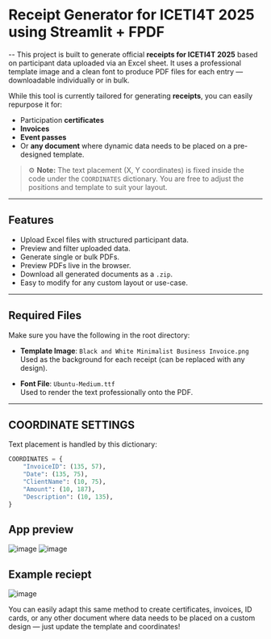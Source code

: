 # Receipt Generator for ICETI4T 2025 using Streamlit + FPDF
--
This project is built to generate official **receipts for ICETI4T 2025** based on participant data uploaded via an Excel sheet. It uses a professional template image and a clean font to produce PDF files for each entry — downloadable individually or in bulk.

While this tool is currently tailored for generating **receipts**, you can easily repurpose it for:
- Participation **certificates**
- **Invoices**
- **Event passes**
- Or **any document** where dynamic data needs to be placed on a pre-designed template.

> ⚙️ **Note:** The text placement (X, Y coordinates) is fixed inside the code under the `COORDINATES` dictionary. You are free to adjust the positions and template to suit your layout.

---

## Features

- Upload Excel files with structured participant data.
- Preview and filter uploaded data.
- Generate single or bulk PDFs.
- Preview PDFs live in the browser.
- Download all generated documents as a `.zip`.
- Easy to modify for any custom layout or use-case.

---

## Required Files

Make sure you have the following in the root directory:

- **Template Image**: `Black and White Minimalist Business Invoice.png`  
  Used as the background for each receipt (can be replaced with any design).

- **Font File**: `Ubuntu-Medium.ttf`  
  Used to render the text professionally onto the PDF.

---

## COORDINATE SETTINGS

Text placement is handled by this dictionary:

```python
COORDINATES = {
    "InvoiceID": (135, 57),
    "Date": (135, 75),
    "ClientName": (10, 75),
    "Amount": (10, 187),
    "Description": (10, 135),
}
```
## App preview
![image](https://github.com/user-attachments/assets/c4f1547b-404b-4847-a44c-ee0b36162698)
![image](https://github.com/user-attachments/assets/a9ffbc67-9bc7-4769-9ee1-32a67db350d1)

## Example reciept
![image](https://github.com/user-attachments/assets/18da7a61-6993-4afa-8364-e0feb366e3b0)

You can easily adapt this same method to create certificates, invoices, ID cards, or any other document where data needs to be placed on a custom design — just update the template and coordinates!
